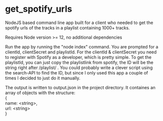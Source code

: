 # get_spotify_urls
NodeJS based command line app built for a client who needed to get the spotify urls of the tracks in a playlist containing 1000+ tracks.

Requires Node version >= 12, no additional dependencies

Run the app by running the "node index" command. You are prompted for a clientId, clientSecret and playlistId. For the clientId & clientSecret you need to register with Spotify as a developer, which is pretty simple. To get the playlistId, you can just copy the playlistlink from spotify, the ID will be the string right after /playlist/ . You could probably write a clever script using the search-API to find the ID, but since I only used this app a couple of times I decided to just do it manually. 

The output is written to output.json in the project directory. It containes an array of objects with the structure:
<br>{
  <br>    name: \<string\>, 
  <br>    url: \<string\>
<br>}

